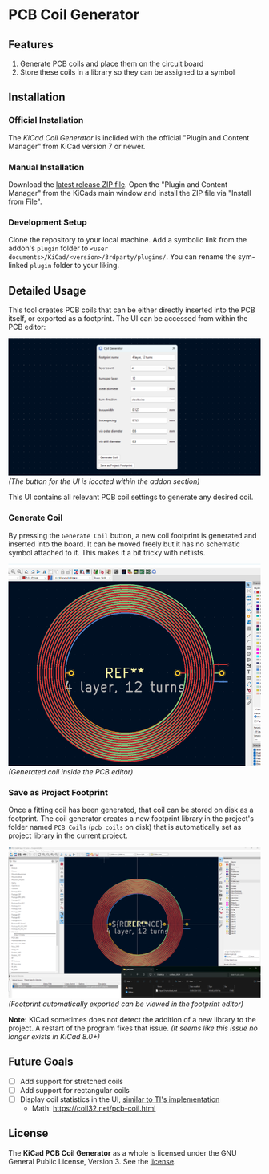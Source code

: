 # PCB Coil Generator

## Features

1. Generate PCB coils and place them on the circuit board
1. Store these coils in a library so they can be assigned to a symbol

## Installation

### Official Installation

The _KiCad Coil Generator_ is inclided with the official "Plugin and Content Manager" from KiCad version 7 or newer.

### Manual Installation

Download the [latest release ZIP file](releases). Open the "Plugin and Content Manager" from the KiCads main window and install the ZIP file via "Install from File".

### Development Setup

Clone the repository to your local machine. Add a symbolic link from the addon's `plugin` folder to `<user documents>/KiCad/<version>/3rdparty/plugins/`. You can rename the sym-linked `plugin` folder to your liking.

## Detailed Usage

This tool creates PCB coils that can be either directly inserted into the PCB itself, or exported as a footprint. The UI can be accessed from within the PCB editor:

![the coild generator UI](assets/ui.png)
_(The button for the UI is located within the addon section)_

This UI contains all relevant PCB coil settings to generate any desired coil.

### Generate Coil

By pressing the `Generate Coil` button, a new coil footprint is generated and inserted into the board. It can be moved freely but it has no schematic symbol attached to it. This makes it a bit tricky with netlists.

![generated coil](assets/pcb_editor.png)
_(Generated coil inside the PCB editor)_

### Save as Project Footprint

Once a fitting coil has been generated, that coil can be stored on disk as a footprint. The coil generator creates a new footprint library in the project's folder named `PCB Coils` (`pcb_coils` on disk) that is automatically set as project library in the current project.

![](assets/as_footprint.png)
_(Footprint automatically exported can be viewed in the footprint editor)_

**Note:** KiCad sometimes does not detect the addition of a new library to the project. A restart of the program fixes that issue. _(It seems like this issue no longer exists in KiCad 8.0+)_

## Future Goals

- [ ] Add support for stretched coils
- [ ] Add support for rectangular coils
- [ ] Display coil statistics in the UI, [similar to TI's implementation](https://webench.ti.com/wb5/LDC)
  - Math: https://coil32.net/pcb-coil.html
  
## License

The **KiCad PCB Coil Generator** as a whole is licensed under the GNU General Public License, Version 3. See the [license](LICENSE).
